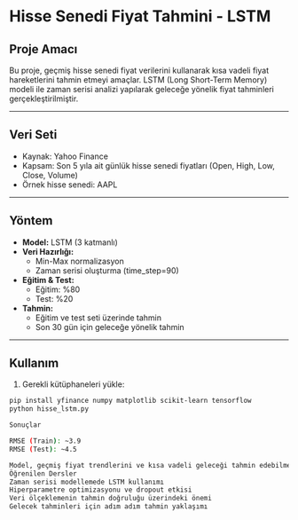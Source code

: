 # Hisse Senedi Fiyat Tahmini - LSTM

## Proje Amacı
Bu proje, geçmiş hisse senedi fiyat verilerini kullanarak kısa vadeli fiyat hareketlerini tahmin etmeyi amaçlar. LSTM (Long Short-Term Memory) modeli ile zaman serisi analizi yapılarak geleceğe yönelik fiyat tahminleri gerçekleştirilmiştir.

---

## Veri Seti
- Kaynak: Yahoo Finance
- Kapsam: Son 5 yıla ait günlük hisse senedi fiyatları (Open, High, Low, Close, Volume)
- Örnek hisse senedi: AAPL

---

## Yöntem
- **Model:** LSTM (3 katmanlı)
- **Veri Hazırlığı:**  
  - Min-Max normalizasyon  
  - Zaman serisi oluşturma (time_step=90)
- **Eğitim & Test:**  
  - Eğitim: %80  
  - Test: %20  
- **Tahmin:**  
  - Eğitim ve test seti üzerinde tahmin  
  - Son 30 gün için geleceğe yönelik tahmin

---

## Kullanım
1. Gerekli kütüphaneleri yükle:  
```bash
pip install yfinance numpy matplotlib scikit-learn tensorflow
python hisse_lstm.py

Sonuçlar

RMSE (Train): ~3.9
RMSE (Test): ~4.5

Model, geçmiş fiyat trendlerini ve kısa vadeli geleceği tahmin edebilmektedir.
Öğrenilen Dersler
Zaman serisi modellemede LSTM kullanımı
Hiperparametre optimizasyonu ve dropout etkisi
Veri ölçeklemenin tahmin doğruluğu üzerindeki önemi
Gelecek tahminleri için adım adım tahmin yaklaşımı
